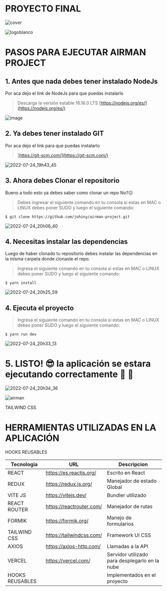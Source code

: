 # PROYECTO FINAL

![cover](https://user-images.githubusercontent.com/26189854/178131852-adaad2a1-62bd-412c-8f60-a6c8c29c6c1c.png)


![logoblanco](https://user-images.githubusercontent.com/26189854/180691425-d728c385-3c2b-4426-93a5-41390791be04.jpg)

# PASOS PARA EJECUTAR AIRMAN PROJECT


## 1. Antes que nada debes tener instalado NodeJs
Por aca dejo el link de NodeJs para que puedas instalarlo 

>Descarga la versión estable 16.16.0 LTS [https://nodejs.org/es/](https://nodejs.org/es/)

![image](https://user-images.githubusercontent.com/26189854/180676650-1718736e-c6d7-45fc-a558-a127043d92ff.png)


## 2. Ya debes tener instalado GIT
Por aca dejo el link para que puedas instalarlo

>[https://git-scm.com/](https://git-scm.com/)

![2022-07-24_19h43_45](https://user-images.githubusercontent.com/26189854/180677442-bc22ca3a-13ba-4c84-b98a-a5bb3df37afd.png)


## 3. Ahora debes Clonar el repositorio
Bueno a todo esto ya debes saber como clonar un repo No?:neutral_face:

>Debes ingresar el siguiente comando en tu consola si estas en MAC o LINUX debes poner SUDO y luego el siguiente comando:

`$ git clone https://github.com/johiny/airman-project.git `

![2022-07-24_20h06_40](https://user-images.githubusercontent.com/26189854/180679316-02d2f6d0-2848-4f4e-8f2e-eb883c00b999.png)


## 4. Necesitas instalar las dependencias
Luego de haber clonado tu repositorio debes instalar las dependencias en la misma carpeta donde clonaste el repo.


>Ingresa el siguiente comando en tu consola si estas en MAC o LINUX debes poner SUDO y luego el siguiente comando:

`$ yarn install `

![2022-07-24_20h25_59](https://user-images.githubusercontent.com/26189854/180681187-5cdc526d-c63e-41ae-9044-3d1113a6cecb.png)


## 4. Ejecuta el proyecto

>Ingresa el siguiente comando en tu consola si estas en MAC o LINUX debes poner SUDO y luego el siguiente comando:

`$ yarn run dev `

![2022-07-24_20h33_13](https://user-images.githubusercontent.com/26189854/180681902-af268daf-adc1-40dd-8cb1-ef5dd1bd1433.png)


# 5. LISTO! :sunglasses: la aplicación se estara ejecutando correctamente :raised_hands: :muscle:

![2022-07-24_20h34_36](https://user-images.githubusercontent.com/26189854/180682048-a3a9e50b-8cd3-4a2b-ae69-47f12375d9ca.png)


![airman](https://user-images.githubusercontent.com/26189854/180683113-113c9849-83e6-41f4-aaa5-0397ac22b20b.gif)

TAILWIND CSS

# HERRAMIENTAS UTILIZADAS EN LA APLICACIÓN

HOOKS REUSABLES

| Tecnologia |  URL|  Descripcion |
|-----------|------|---------------------------------------------------|
| REACT     | https://es.reactjs.org/ | Escrito en React  |
| REDUX     | https://redux.js.org/   | Manejador de estado Global |
| VITE JS   | https://vitejs.dev/     | Bundler utilizado |
|REACT ROUTER | https://reactrouter.com/  | Manejador de rutas |
|FORMIK | https://formik.org/  | Manejo de formularios |
|TAILWIND CSS | https://tailwindcss.com/  | Framework UI CSS |
|AXIOS | https://axios-http.com/   | Llamadas a la API |
|VERCEL| https://vercel.com/  | Servidor utilizado para desplegarlo en la nube |
|HOOKS REUSABLES|   | Implementados en el proyecto |


